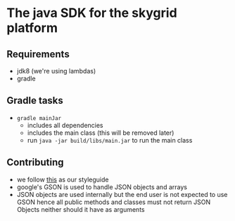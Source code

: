 # The java SDK for the skygrid platform

## Requirements
* jdk8 (we're using lambdas)
* gradle

## Gradle tasks
* `gradle mainJar`
    * includes all dependencies
    * includes the main class (this will be removed later)
    * run `java -jar build/libs/main.jar` to run the main class
    
## Contributing
* we follow [this](https://google.github.io/styleguide/javaguide.html) as our styleguide
* google's GSON is used to handle JSON objects and arrays
* JSON objects are used internally but the end user is not expected to use GSON hence all public methods and classes must not return JSON Objects neither should it have as arguments 
